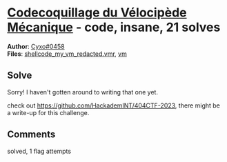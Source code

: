 [Codecoquillage du Vélocipède Mécanique](challenge_files/README.md) - code, insane, 21 solves
===

**Author**: [Cyxo#0458](https://github.com/Cyxo)    
**Files**: [shellcode_my_vm_redacted.vmr](https://www.narthorn.com/ctf/404CTF-2023/challenge_files/Programmation/Codecoquillage%20du%20V%C3%A9locip%C3%A8de%20M%C3%A9canique/shellcode_my_vm_redacted.vmr), [vm](https://www.narthorn.com/ctf/404CTF-2023/challenge_files/Programmation/Codecoquillage%20du%20V%C3%A9locip%C3%A8de%20M%C3%A9canique/vm)

## Solve

Sorry! I haven't gotten around to writing that one yet.

check out https://github.com/HackademINT/404CTF-2023, there might be a write-up for this challenge.

## Comments

solved, 1 flag attempts